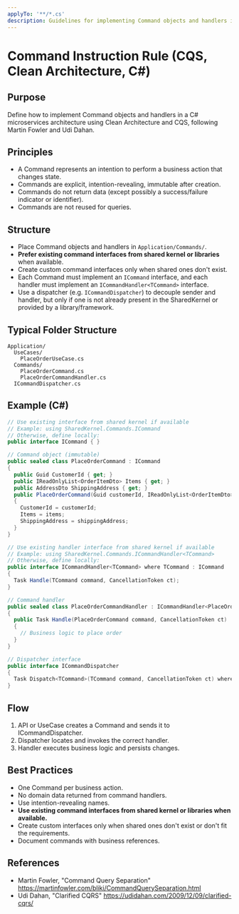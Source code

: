 ```yaml
---
applyTo: '**/*.cs'
description: Guidelines for implementing Command objects and handlers in C# using CQS and Clean Architecture
---
```


# Command Instruction Rule (CQS, Clean Architecture, C#)

## Purpose
Define how to implement Command objects and handlers in a C# microservices architecture using Clean Architecture and CQS, following Martin Fowler and Udi Dahan.

## Principles
- A Command represents an intention to perform a business action that changes state.
- Commands are explicit, intention-revealing, immutable after creation.
- Commands do not return data (except possibly a success/failure indicator or identifier).
- Commands are not reused for queries.

## Structure
- Place Command objects and handlers in `Application/Commands/`.
- **Prefer existing command interfaces from shared kernel or libraries** when available.
- Create custom command interfaces only when shared ones don't exist.
- Each Command must implement an `ICommand` interface, and each handler must implement an `ICommandHandler<TCommand>` interface.
- Use a dispatcher (e.g. `ICommandDispatcher`) to decouple sender and handler, but only if one is not already present in the SharedKernel or provided by a library/framework.

## Typical Folder Structure
```
Application/
  UseCases/
    PlaceOrderUseCase.cs
  Commands/
    PlaceOrderCommand.cs
    PlaceOrderCommandHandler.cs
  ICommandDispatcher.cs
```

## Example (C#)
```csharp
// Use existing interface from shared kernel if available
// Example: using SharedKernel.Commands.ICommand
// Otherwise, define locally:
public interface ICommand { }

// Command object (immutable)
public sealed class PlaceOrderCommand : ICommand
{
  public Guid CustomerId { get; }
  public IReadOnlyList<OrderItemDto> Items { get; }
  public AddressDto ShippingAddress { get; }
  public PlaceOrderCommand(Guid customerId, IReadOnlyList<OrderItemDto> items, AddressDto shippingAddress)
  {
    CustomerId = customerId;
    Items = items;
    ShippingAddress = shippingAddress;
  }
}

// Use existing handler interface from shared kernel if available
// Example: using SharedKernel.Commands.ICommandHandler<TCommand>
// Otherwise, define locally:
public interface ICommandHandler<TCommand> where TCommand : ICommand
{
  Task Handle(TCommand command, CancellationToken ct);
}

// Command handler
public sealed class PlaceOrderCommandHandler : ICommandHandler<PlaceOrderCommand>
{
  public Task Handle(PlaceOrderCommand command, CancellationToken ct)
  {
    // Business logic to place order
  }
}

// Dispatcher interface
public interface ICommandDispatcher
{
  Task Dispatch<TCommand>(TCommand command, CancellationToken ct) where TCommand : ICommand;
}
```

## Flow
1. API or UseCase creates a Command and sends it to ICommandDispatcher.
2. Dispatcher locates and invokes the correct handler.
3. Handler executes business logic and persists changes.

## Best Practices
- One Command per business action.
- No domain data returned from command handlers.
- Use intention-revealing names.
- **Use existing command interfaces from shared kernel or libraries when available.**
- Create custom interfaces only when shared ones don't exist or don't fit the requirements.
- Document commands with business references.

## References
- Martin Fowler, "Command Query Separation" https://martinfowler.com/bliki/CommandQuerySeparation.html
- Udi Dahan, "Clarified CQRS" https://udidahan.com/2009/12/09/clarified-cqrs/
